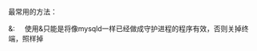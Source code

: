 <!--
author: vaster
date: 2013-08-18 10:11:38
title: 【Linux基础】让你的命令在后台运行
tags: 
category: Linux,Linux基础
status: publish
summary: 最常用的方法：&amp;:     使用&amp;只能是将像mysqld一样已经做成守护进程的程序有效，否则关掉终端，照样掉
-->

最常用的方法：
<div>&amp;:     使用&amp;只能是将像mysqld一样已经做成守护进程的程序有效，否则关掉终端，照样掉</div>
<div></div>